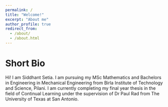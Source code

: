 ```yaml
---
permalink: /
title: "Welcome!"
excerpt: "About me"
author_profile: true
redirect_from: 
  - /about/
  - /about.html
---
```




Short Bio
======
Hi! I am Siddhant Setia. I am pursuing my MSc Mathematics and Bachelors in Engineering in Mechanical Engineering from Birla Institute of Technology and Science, Pilani. I am currently completing my final year thesis in the field of Continual Learning under the supervision of Dr Paul Rad from The University of Texas at San Antonio.
